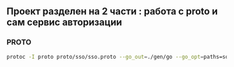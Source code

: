 ## Проект разделен на 2 части : работа с proto и сам сервис авторизации

### PROTO
```bash
protoc -I proto proto/sso/sso.proto --go_out=./gen/go --go_opt=paths=source_relative  --go-grpc_out=./gen/go/ --go-grpc_opt=paths=source_relative
```